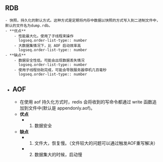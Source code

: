 ## RDB
	- 快照，持久化的默认方式。这种方式是定期将内存中数据以快照的方式写入到二进制文件中，默认的文件名为dump.rdb。
	- **优点**
		- 性能最大化。使用了子线程来操作
		  logseq.order-list-type:: number
		- 大数据集情况下，比 AOF 启动效率高
		  logseq.order-list-type:: number
	- **缺点**
		- 数据安全性低。可能会出现数据丢失情况
		  logseq.order-list-type:: number
		- 使用子线程协助完成，可能会导致服务器停机几百毫秒
		  logseq.order-list-type:: number
- ## AOF
	- 在使用 aof 持久化方式时，redis 会将收到的写命令都通过 write 函数追加到文件中(默认是 appendonly.aof)。
	- **优点**
		- 1. 数据安全
	- **缺点**
		- 1. 文件大，恢复慢。（文件较大的问题可以通过触发AOF重写解决）
		- 2. 数据集大的时候，启动慢